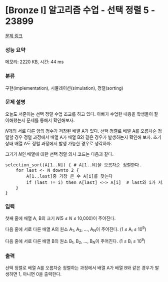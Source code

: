# [Bronze I] 알고리즘 수업 - 선택 정렬 5 - 23899 

[문제 링크](https://www.acmicpc.net/problem/23899) 

### 성능 요약

메모리: 2220 KB, 시간: 44 ms

### 분류

구현(implementation), 시뮬레이션(simulation), 정렬(sorting)

### 문제 설명

<p>오늘도 서준이는 선택 정렬 수업 조교를 하고 있다. 아빠가 수업한 내용을 학생들이 잘 이해했는지 문제를 통해서 확인해보자.</p>

<p><em>N</em>개의 서로 다른 양의 정수가 저장된 배열 A가 있다. 선택 정렬로 배열 A를 오름차순 정렬할 경우 정렬 과정에서 배열 A가 배열 B와 같은 경우가 발생하는지 확인해 보자. 초기 상태 배열 A도 정렬 과정에서 발생 가능한 경우로 생각하자.</p>

<p>크기가 <em>N</em>인 배열에 대한 선택 정렬 의사 코드는 다음과 같다.</p>

<pre>selection_sort(A[1..N]) { # A[1..N]을 오름차순 정렬한다.
    for last <- N downto 2 {
        A[1..last]중 가장 큰 수 A[i]를 찾는다
        if (last != i) then A[last] <-> A[i]  # last와 i가 서로 다르면 A[last]와 A[i]를 교환
    }
}</pre>

### 입력 

 <p>첫째 줄에 배열 A, B의 크기 <em>N</em>(5 ≤ <em>N</em> ≤ 10,000)이 주어진다.</p>

<p>다음 줄에 서로 다른 배열 A의 원소 A<sub>1</sub>, A<sub>2</sub>, ..., A<sub>N</sub>이 주어진다. (1 ≤ A<sub>i</sub> ≤ 10<sup>9</sup>)</p>

<p>다음 줄에 서로 다른 배열 B의 원소 B<sub>1</sub>, B<sub>2</sub>, ..., B<sub>N</sub>이 주어진다. (1 ≤ B<sub>i</sub> ≤ 10<sup>9</sup>)</p>

### 출력 

 <p>선택 정렬로 배열 A를 오름차순 정렬하는 과정에서 배열 A가 배열 B와 같은 경우가 발생하면 1, 아니면 0을 출력한다.</p>

